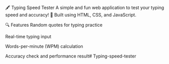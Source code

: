 🖋️ Typing Speed Tester
A simple and fun web application to test your typing speed and accuracy! 🚀
Built using HTML, CSS, and JavaScript.

🔍 Features
Random quotes for typing practice

Real-time typing input

Words-per-minute (WPM) calculation

Accuracy check and performance result# Typing-speed-tester